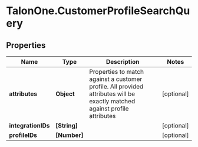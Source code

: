 # TalonOne.CustomerProfileSearchQuery

## Properties
Name | Type | Description | Notes
------------ | ------------- | ------------- | -------------
**attributes** | **Object** | Properties to match against a customer profile. All provided attributes will be exactly matched against profile attributes | [optional] 
**integrationIDs** | **[String]** |  | [optional] 
**profileIDs** | **[Number]** |  | [optional] 


